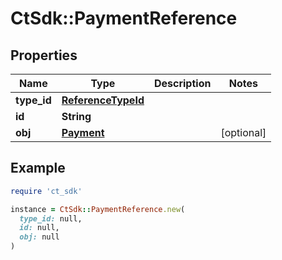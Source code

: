 # CtSdk::PaymentReference

## Properties

| Name | Type | Description | Notes |
| ---- | ---- | ----------- | ----- |
| **type_id** | [**ReferenceTypeId**](ReferenceTypeId.md) |  |  |
| **id** | **String** |  |  |
| **obj** | [**Payment**](Payment.md) |  | [optional] |

## Example

```ruby
require 'ct_sdk'

instance = CtSdk::PaymentReference.new(
  type_id: null,
  id: null,
  obj: null
)
```

